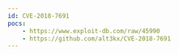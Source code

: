 ```yaml
---
id: CVE-2018-7691
pocs: 
    - https://www.exploit-db.com/raw/45990
    - https://github.com/alt3kx/CVE-2018-7691
---
```

